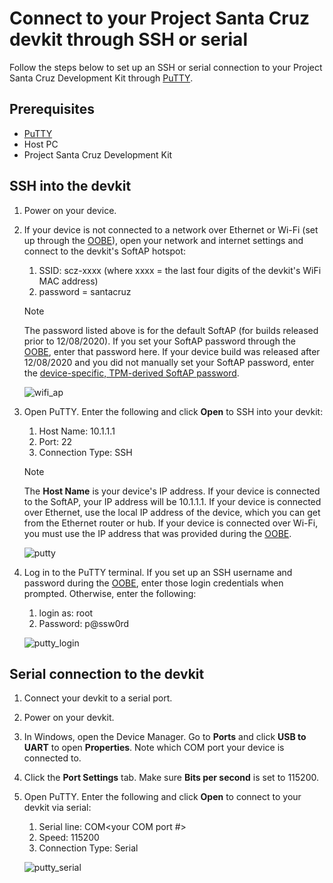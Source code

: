# Connect to your Project Santa Cruz devkit through SSH or serial

Follow the steps below to set up an SSH or serial connection to your Project Santa Cruz Development Kit through [PuTTY](https://www.chiark.greenend.org.uk/~sgtatham/putty/latest.html).

## Prerequisites

- [PuTTY](https://www.chiark.greenend.org.uk/~sgtatham/putty/latest.html)
- Host PC
- Project Santa Cruz Development Kit

## SSH into the devkit

1. Power on your device.

1. If your device is not connected to a network over Ethernet or Wi-Fi (set up through the [OOBE](https://github.com/microsoft/Project-Santa-Cruz-Private-Preview/blob/main/user-guides/getting_started/oobe.md)), open your network and internet settings and connect to the devkit's SoftAP hotspot:

    1. SSID: scz-xxxx (where xxxx = the last four digits of the devkit's WiFi MAC address)
    1. password = santacruz

    > [!NOTE]
    > The password listed above is for the default SoftAP (for builds released prior to 12/08/2020). If you set your SoftAP password through the [OOBE](https://github.com/microsoft/Project-Santa-Cruz-Private-Preview/blob/main/user-guides/getting_started/oobe.md), enter that password here. If your device build was released after 12/08/2020 and you did not manually set your SoftAP password, enter the [device-specific, TPM-derived SoftAP password](https://github.com/microsoft/Project-Santa-Cruz-Preview/tree/main/tools/SoftAP-access-info-tool).

    ![wifi_ap](https://github.com/microsoft/Project-Santa-Cruz-Private-Preview/blob/main/user-guides/updating/images/ota_wifi_ap.png)  

1. Open PuTTY. Enter the following and click **Open** to SSH into your devkit:

    1. Host Name: 10.1.1.1
    1. Port: 22
    1. Connection Type: SSH

    > [!NOTE]
    > The **Host Name** is your device's IP address. If your device is connected to the SoftAP, your IP address will be 10.1.1.1. If your device is connected over Ethernet, use the local IP address of the device, which you can get from the Ethernet router or hub. If your device is connected over Wi-Fi, you must use the IP address that was provided during the [OOBE](https://github.com/microsoft/Project-Santa-Cruz-Preview/blob/main/user-guides/getting_started/oobe.md).

    ![putty](https://github.com/microsoft/Project-Santa-Cruz-Private-Preview/blob/main/user-guides/updating/images/ota_putty.png)  

1. Log in to the PuTTY terminal. If you set up an SSH username and password during the [OOBE]( https://github.com/microsoft/Project-Santa-Cruz-Private-Preview/blob/main/user-guides/getting_started/oobe.md), enter those login credentials when prompted. Otherwise, enter the following:  

    1. login as: root
    1. Password: p@ssw0rd

    ![putty_login](https://github.com/microsoft/Project-Santa-Cruz-Private-Preview/blob/main/user-guides/updating/images/usb_putty_login.png)  

## Serial connection to the devkit

1. Connect your devkit to a serial port.

1. Power on your devkit.

1. In Windows, open the Device Manager. Go to **Ports** and click **USB to UART** to open **Properties**. Note which COM port your device is connected to.

1. Click the **Port Settings** tab. Make sure **Bits per second** is set to 115200.

1. Open PuTTY. Enter the following and click **Open** to connect to your devkit via serial:

    1. Serial line: COM\<your COM port #>
    1. Speed: 115200
    1. Connection Type: Serial

    ![putty_serial](https://github.com/microsoft/Project-Santa-Cruz-Private-Preview/blob/main/user-guides/general/article_images/troubleshooting_putty.png)